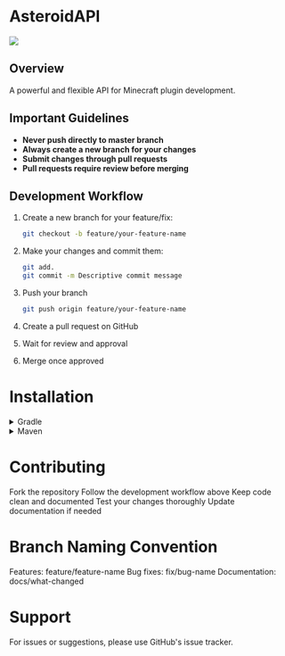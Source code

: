 # AsteroidAPI

[![](https://jitpack.io/v/SerbanHiro/AsteroidAPI.svg)](https://jitpack.io/#SerbanHiro/AsteroidAPI)

## Overview
A powerful and flexible API for Minecraft plugin development.

## Important Guidelines
- **Never push directly to master branch**
- **Always create a new branch for your changes**
- **Submit changes through pull requests**
- **Pull requests require review before merging**

## Development Workflow
1. Create a new branch for your feature/fix:
   ```bash
   git checkout -b feature/your-feature-name
   ```

2. Make your changes and commit them:
   ```bash
   git add.
   git commit -m Descriptive commit message
   ```
3. Push your branch
   ```bash
   git push origin feature/your-feature-name
   ```
4. Create a pull request on GitHub
5. Wait for review and approval
6. Merge once approved

# Installation
<details>
<summary>Gradle</summary>
repositories {
  maven { url 'https://jitpack.io' }
}
  
dependencies {
  implementation 'com.github.Asteroid-Spoofer:AsteroidAPI:Tag'
}
</details>
<details>
<summary>Maven</summary>
<repositories>
    <repository>
        <id>jitpack.io</id>
        <url>https://jitpack.io</url>
    </repository>
</repositories>
  
<dependency>
    <groupId>com.github.Asteroid-Spoofer</groupId>
    <artifactId>AsteroidAPI</artifactId>
    <version>Tag</version>
</dependency>
</details>

# Contributing
Fork the repository
Follow the development workflow above
Keep code clean and documented
Test your changes thoroughly
Update documentation if needed

# Branch Naming Convention
Features: feature/feature-name
Bug fixes: fix/bug-name
Documentation: docs/what-changed

# Support
For issues or suggestions, please use GitHub's issue tracker.
